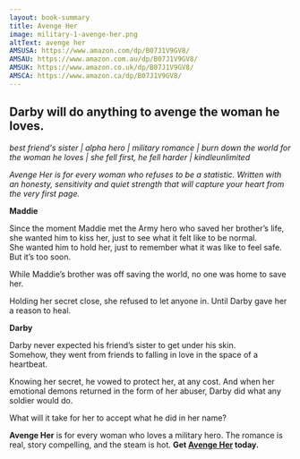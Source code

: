 ```yaml
---
layout: book-summary
title: Avenge Her
image: military-1-avenge-her.png
altText: avenge her
AMSUSA: https://www.amazon.com/dp/B07J1V9GV8/
AMSAU: https://www.amazon.com.au/dp/B07J1V9GV8/
AMSUK: https://www.amazon.co.uk/dp/B07J1V9GV8/
AMSCA: https://www.amazon.ca/dp/B07J1V9GV8/
---
```


## Darby will do anything to avenge the woman he loves.

_best friend's sister | alpha hero | military romance | burn down the world for the woman he loves | she fell first, he fell harder | kindleunlimited_

*Avenge Her is for every woman who refuses to be a statistic. Written with an honesty, sensitivity and quiet strength that will capture your heart from the very first page.*

**Maddie**

Since the moment Maddie met the Army hero who saved her brother’s life, she wanted him to kiss her, just to see what it felt like to be normal.<br>She wanted him to hold her, just to remember what it was like to feel safe.<br>But it’s too soon.

While Maddie’s brother was off saving the world, no one was home to save her. 

Holding her secret close, she refused to let anyone in. Until Darby gave her a reason to heal.

**Darby**

Darby never expected his friend’s sister to get under his skin.<br>Somehow, they went from friends to falling in love in the space of a heartbeat.<br>

Knowing her secret, he vowed to protect her, at any cost. And when her emotional demons returned in the form of her abuser, Darby did what any soldier would do.

What will it take for her to accept what he did in her name?

**Avenge Her** is for every woman who loves a military hero. The romance is real, story compelling, and the steam is hot. **Get [Avenge Her](https://www.amazon.com/dp/B07J1V9GV8/ "Avenge Her") today.**
